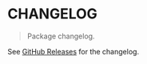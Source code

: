 # CHANGELOG

> Package changelog.

See [GitHub Releases](https://github.com/stdlib-js/stats-base-dists-degenerate-median/releases) for the changelog.